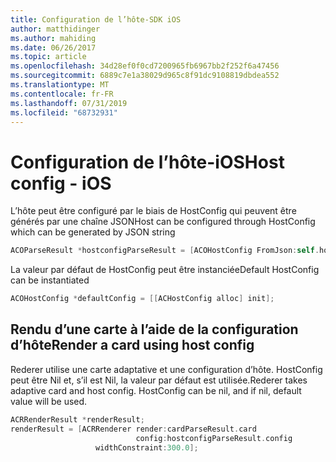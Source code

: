 ```yaml
---
title: Configuration de l’hôte-SDK iOS
author: matthidinger
ms.author: mahiding
ms.date: 06/26/2017
ms.topic: article
ms.openlocfilehash: 34d28ef0f0cd7200965fb6967bb2f252f6a47456
ms.sourcegitcommit: 6889c7e1a38029d965c8f91dc9108819dbdea552
ms.translationtype: MT
ms.contentlocale: fr-FR
ms.lasthandoff: 07/31/2019
ms.locfileid: "68732931"
---
```

# <a name="host-config---ios"></a><span data-ttu-id="55250-102">Configuration de l’hôte-iOS</span><span class="sxs-lookup"><span data-stu-id="55250-102">Host config - iOS</span></span>

<span data-ttu-id="55250-103">L’hôte peut être configuré par le biais de HostConfig qui peuvent être générés par une chaîne JSON</span><span class="sxs-lookup"><span data-stu-id="55250-103">Host can be configured through HostConfig which can be generated by JSON string</span></span>

```objective-c
ACOParseResult *hostconfigParseResult = [ACOHostConfig FromJson:self.hostconfig];
```

<span data-ttu-id="55250-104">La valeur par défaut de HostConfig peut être instanciée</span><span class="sxs-lookup"><span data-stu-id="55250-104">Default HostConfig can be instantiated</span></span>

```objective-c
ACOHostConfig *defaultConfig = [[ACHostConfig alloc] init];
```

## <a name="render-a-card-using-host-config"></a><span data-ttu-id="55250-105">Rendu d’une carte à l’aide de la configuration d’hôte</span><span class="sxs-lookup"><span data-stu-id="55250-105">Render a card using host config</span></span>

<span data-ttu-id="55250-106">Rederer utilise une carte adaptative et une configuration d’hôte. HostConfig peut être Nil et, s’il est Nil, la valeur par défaut est utilisée.</span><span class="sxs-lookup"><span data-stu-id="55250-106">Rederer takes adaptive card and host config. HostConfig can be nil, and if nil, default value will be used.</span></span>

```objective-c
ACRRenderResult *renderResult;
renderResult = [ACRRenderer render:cardParseResult.card
                            config:hostconfigParseResult.config
                   widthConstraint:300.0];
```
